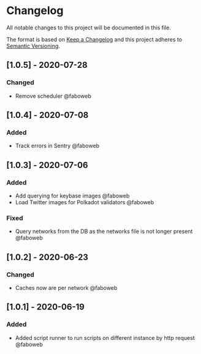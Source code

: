 # Changelog

All notable changes to this project will be documented in this file.

The format is based on [Keep a Changelog](http://keepachangelog.com/en/1.0.0/)
and this project adheres to [Semantic Versioning](http://semver.org/spec/v2.0.0.html).

<!-- SIMSALA --> <!-- DON'T DELETE, used for automatic changelog updates -->

## [1.0.5] - 2020-07-28

### Changed

- Remove scheduler @faboweb

## [1.0.4] - 2020-07-08

### Added

- Track errors in Sentry @faboweb

## [1.0.3] - 2020-07-06

### Added

- Add querying for keybase images @faboweb
- Load Twitter images for Polkadot validators @faboweb

### Fixed

- Query networks from the DB as the networks file is not longer present @faboweb

## [1.0.2] - 2020-06-23

### Changed

- Caches now are per network @faboweb

## [1.0.1] - 2020-06-19

### Added

- Added script runner to run scripts on different instance by http request @faboweb